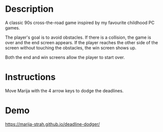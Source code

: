 # Description
A classic 90s cross-the-road game inspired by my favourite childhood PC games.

The player's goal is to avoid obstacles.
If there is a collision, the game is over and the end screen appears.
If the player reaches the other side of the screen without touching
the obstacles, the win screen shows up.

Both the end and win screens allow the player to start over.

# Instructions
Move Marija with the 4 arrow keys to dodge the deadlines.

# Demo
https://marija-strah.github.io/deadline-dodger/
